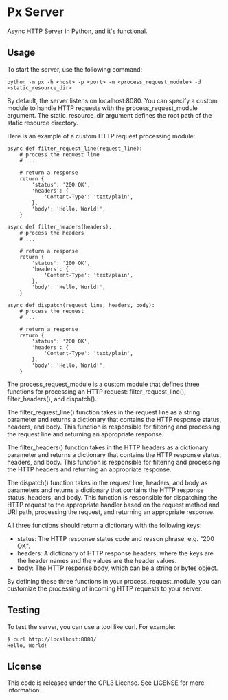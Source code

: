 # Px Server

Async HTTP Server in Python, and it`s functional.

## Usage

To start the server, use the following command:

```
python -m px -h <host> -p <port> -m <process_request_module> -d <static_resource_dir>
```

By default, the server listens on localhost:8080. 
You can specify a custom module to handle HTTP requests with the process_request_module argument.
The static_resource_dir argument defines the root path of the static resource directory.

Here is an example of a custom HTTP request processing module:

```
async def filter_request_line(request_line):
    # process the request line
    # ...

    # return a response
    return {
        'status': '200 OK',
        'headers': {
            'Content-Type': 'text/plain',
        },
        'body': 'Hello, World!',
    }

async def filter_headers(headers):
    # process the headers
    # ...

    # return a response
    return {
        'status': '200 OK',
        'headers': {
            'Content-Type': 'text/plain',
        },
        'body': 'Hello, World!',
    }

async def dispatch(request_line, headers, body):
    # process the request
    # ...

    # return a response
    return {
        'status': '200 OK',
        'headers': {
            'Content-Type': 'text/plain',
        },
        'body': 'Hello, World!',
    }
```

The process_request_module is a custom module that defines three functions for processing an HTTP request:
filter_request_line(), filter_headers(), and dispatch().

The filter_request_line() function takes in the request line as a string parameter and returns a dictionary 
that contains the HTTP response status, headers, and body. This function is responsible for filtering 
and processing the request line and returning an appropriate response.

The filter_headers() function takes in the HTTP headers as a dictionary parameter and returns a dictionary 
that contains the HTTP response status, headers, and body. This function is responsible for filtering 
and processing the HTTP headers and returning an appropriate response.

The dispatch() function takes in the request line, headers, and body as parameters and returns a dictionary 
that contains the HTTP response status, headers, and body. This function is responsible for dispatching 
the HTTP request to the appropriate handler based on the request method and URI path, processing the request, 
and returning an appropriate response.

All three functions should return a dictionary with the following keys:

* status: The HTTP response status code and reason phrase, e.g. "200 OK".
* headers: A dictionary of HTTP response headers, where the keys are the header names and the values are the header values.
* body: The HTTP response body, which can be a string or bytes object.

By defining these three functions in your process_request_module, you can customize the processing of incoming HTTP requests to your server.

## Testing

To test the server, you can use a tool like curl. For example:

```
$ curl http://localhost:8080/
Hello, World!
```

## License

This code is released under the GPL3 License. See LICENSE for more information.
